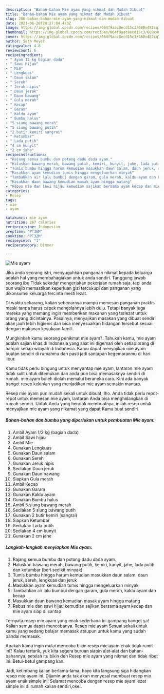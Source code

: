 ```yaml
---
description: "Bahan-bahan Mie ayam yang nikmat dan Mudah Dibuat"
title: "Bahan-bahan Mie ayam yang nikmat dan Mudah Dibuat"
slug: 286-bahan-bahan-mie-ayam-yang-nikmat-dan-mudah-dibuat
date: 2021-06-28T20:27:04.473Z
image: https://img-global.cpcdn.com/recipes/664f9aac8ecd15c3/680x482cq70/mie-ayam-foto-resep-utama.jpg
thumbnail: https://img-global.cpcdn.com/recipes/664f9aac8ecd15c3/680x482cq70/mie-ayam-foto-resep-utama.jpg
cover: https://img-global.cpcdn.com/recipes/664f9aac8ecd15c3/680x482cq70/mie-ayam-foto-resep-utama.jpg
author: Seth Meyer
ratingvalue: 4.8
reviewcount: 6
recipeingredient:
- " Ayam 12 kg bagian dada"
- " Sawi hijau"
- " Mie"
- " Lengkuas"
- " Daun salam"
- " Sereh"
- " Jeruk nipis"
- " Daun jeruk"
- " Daun bawang"
- " Gula merah"
- " Kecap"
- " Garam"
- " Kaldu ayam"
- " Bumbu halus"
- "5 siung bawang merah"
- "5 siung bawang putih"
- "2 butir kemiri sangrai"
- " Ketumbar"
- " Lada putih"
- "4 cm kunyit"
- "2 cm jahe"
recipeinstructions:
- "Rajang semua bumbu dan potong dadu dada ayam."
- "Haluskan bawang merah, bawang putih, kemiri, kunyit, jahe, lada putih dan ketumbar (beri sedikit minyak)"
- "Tumis bumbu hingga harum kemudian masukkan daun salam, daun jeruk, sereh, lengkuas dan jeruk"
- "Masukkan ayam kemudian tumis hingga mengeluarkan minyak"
- "Tambahkan air lalu bumbui dengan garam, gula merah, kaldu ayam dan kecap"
- "Masukkan daun bawang kemudian masak ayam hingga matang"
- "Rebus mie dan sawi hijau kemudian sajikan bersama ayam kecap dan mie ayam siap di santap"
categories:
- Resep
tags:
- mie
- ayam

katakunci: mie ayam 
nutrition: 267 calories
recipecuisine: Indonesian
preptime: "PT36M"
cooktime: "PT32M"
recipeyield: "1"
recipecategory: Dinner

---
```



![Mie ayam](https://img-global.cpcdn.com/recipes/664f9aac8ecd15c3/680x482cq70/mie-ayam-foto-resep-utama.jpg)

Jika anda seorang istri, menyuguhkan panganan nikmat kepada keluarga adalah hal yang membahagiakan untuk anda sendiri. Tanggung jawab seorang ibu Tidak sekadar mengerjakan pekerjaan rumah saja, tapi anda pun wajib memastikan keperluan gizi tercukupi dan panganan yang dikonsumsi keluarga tercinta mesti lezat.

Di waktu  sekarang, kalian sebenarnya mampu memesan panganan praktis meski tanpa harus capek mengolahnya lebih dulu. Tetapi banyak juga mereka yang memang ingin memberikan makanan yang terlezat untuk orang yang dicintainya. Pasalnya, menyajikan masakan yang dibuat sendiri akan jauh lebih higienis dan bisa menyesuaikan hidangan tersebut sesuai dengan makanan kesukaan famili. 



Mungkinkah kamu seorang penikmat mie ayam?. Tahukah kamu, mie ayam adalah sajian khas di Indonesia yang saat ini digemari oleh setiap orang di hampir setiap wilayah di Indonesia. Kamu dapat menyajikan mie ayam buatan sendiri di rumahmu dan pasti jadi santapan kegemaranmu di hari libur.

Kamu tidak perlu bingung untuk menyantap mie ayam, lantaran mie ayam tidak sulit untuk ditemukan dan anda pun bisa memasaknya sendiri di rumah. mie ayam boleh diolah memalui beraneka cara. Kini ada banyak banget resep kekinian yang menjadikan mie ayam semakin mantap.

Resep mie ayam pun mudah sekali untuk dibuat, lho. Anda tidak perlu repot-repot untuk memesan mie ayam, lantaran Anda bisa menghidangkan di rumah sendiri. Untuk Anda yang hendak membuatnya, inilah resep untuk menyajikan mie ayam yang nikamat yang dapat Kamu buat sendiri.

<!--inarticleads1-->

##### Bahan-bahan dan bumbu yang diperlukan untuk pembuatan Mie ayam:

1. Ambil  Ayam 1/2 kg (bagian dada)
1. Ambil  Sawi hijau
1. Ambil  Mie
1. Gunakan  Lengkuas
1. Gunakan  Daun salam
1. Gunakan  Sereh
1. Gunakan  Jeruk nipis
1. Sediakan  Daun jeruk
1. Gunakan  Daun bawang
1. Siapkan  Gula merah
1. Ambil  Kecap
1. Gunakan  Garam
1. Gunakan  Kaldu ayam
1. Gunakan  Bumbu halus
1. Ambil 5 siung bawang merah
1. Sediakan 5 siung bawang putih
1. Gunakan 2 butir kemiri (sangrai)
1. Siapkan  Ketumbar
1. Sediakan  Lada putih
1. Sediakan 4 cm kunyit
1. Gunakan 2 cm jahe




<!--inarticleads2-->

##### Langkah-langkah menyiapkan Mie ayam:

1. Rajang semua bumbu dan potong dadu dada ayam.
1. Haluskan bawang merah, bawang putih, kemiri, kunyit, jahe, lada putih dan ketumbar (beri sedikit minyak)
1. Tumis bumbu hingga harum kemudian masukkan daun salam, daun jeruk, sereh, lengkuas dan jeruk
1. Masukkan ayam kemudian tumis hingga mengeluarkan minyak
1. Tambahkan air lalu bumbui dengan garam, gula merah, kaldu ayam dan kecap
1. Masukkan daun bawang kemudian masak ayam hingga matang
1. Rebus mie dan sawi hijau kemudian sajikan bersama ayam kecap dan mie ayam siap di santap




Ternyata resep mie ayam yang enak sederhana ini gampang banget ya! Kalian semua dapat mencobanya. Resep mie ayam Sesuai sekali untuk kamu yang sedang belajar memasak ataupun untuk kamu yang sudah pandai memasak.

Apakah kamu ingin mulai mencoba bikin resep mie ayam enak tidak rumit ini? Kalau tertarik, yuk kita segera buruan siapin alat-alat dan bahan-bahannya, setelah itu bikin deh Resep mie ayam yang nikmat dan tidak ribet ini. Betul-betul gampang kan. 

Jadi, ketimbang kalian berlama-lama, hayo kita langsung saja hidangkan resep mie ayam ini. Dijamin anda tak akan menyesal membuat resep mie ayam enak simple ini! Selamat mencoba dengan resep mie ayam lezat simple ini di rumah kalian sendiri,oke!.

